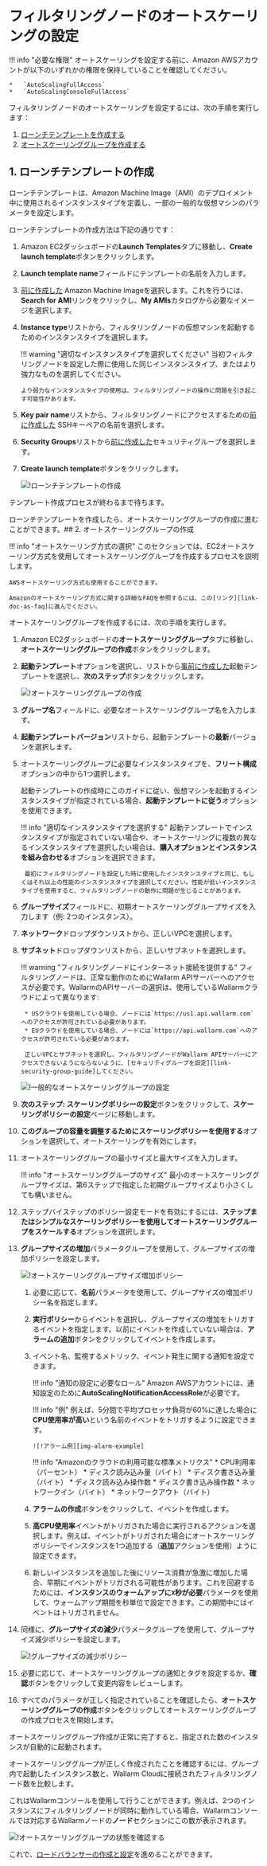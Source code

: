[link-doc-ami-creation]:        create-image.md
[link-doc-lb-guide]:            load-balancing-guide.md

[link-ssh-keys-guide]:          ../../../installation/cloud-platforms/aws/ami.md#1-create-a-pair-of-ssh-keys
[link-security-group-guide]:    ../../../installation/cloud-platforms/aws/ami.md#2-create-a-security-group

[link-doc-as-faq]:              https://aws.amazon.com/autoscaling/faqs/

[img-create-lt-wizard]:         ../../../images/installation-ami/auto-scaling/common/autoscaling-group-guide/create-launch-template.png
[img-create-asg-wizard]:        ../../../images/installation-ami/auto-scaling/common/autoscaling-group-guide/create-asg-with-template.png
[img-asg-wizard-1]:             ../../../images/installation-ami/auto-scaling/common/autoscaling-group-guide/asg-wizard-1.png
[img-asg-increase-policy]:      ../../../images/installation-ami/auto-scaling/common/autoscaling-group-guide/group-size-increase.png
[img-asg-decrease-policy]:      ../../../images/installation-ami/auto-scaling/common/autoscaling-group-guide/group-size-decrease.png
[img-alarm-example]:            ../../../images/installation-ami/auto-scaling/common/autoscaling-group-guide/alarm-example.png
[img-check-asg-in-cloud]:       ../../../images/cloud-node-status.png

[anchor-lt]:    #1-creating-a-launch-template
[anchor-asg]:   #2-creating-an-auto-scaling-group

#   フィルタリングノードのオートスケーリングの設定

!!! info "必要な権限"
    オートスケーリングを設定する前に、Amazon AWSアカウントが以下のいずれかの権限を保持していることを確認してください。
    
    *   `AutoScalingFullAccess`
    *   `AutoScalingConsoleFullAccess`

フィルタリングノードのオートスケーリングを設定するには、次の手順を実行します：
1.  [ローンチテンプレートを作成する][anchor-lt]
2.  [オートスケーリンググループを作成する][anchor-asg]

##  1.  ローンチテンプレートの作成

ローンチテンプレートは、Amazon Machine Image（AMI）のデプロイメント中に使用されるインスタンスタイプを定義し、一部の一般的な仮想マシンのパラメータを設定します。

ローンチテンプレートの作成方法は下記の通りです：

1.  Amazon EC2ダッシュボードの**Launch Templates**タブに移動し、**Create launch template**ボタンをクリックします。

2.  **Launch template name**フィールドにテンプレートの名前を入力します。

3.  [前に作成した][link-doc-ami-creation] Amazon Machine Imageを選択します。これを行うには、**Search for AMI**リンクをクリックし、**My AMIs**カタログから必要なイメージを選択します。

4.  **Instance type**リストから、フィルタリングノードの仮想マシンを起動するためのインスタンスタイプを選択します。

    !!! warning "適切なインスタンスタイプを選択してください"
        当初フィルタリングノードを設定した際に使用した同じインスタンスタイプ、またはより強力なものを選択してください。
        
        より弱力なインスタンスタイプの使用は、フィルタリングノードの操作に問題を引き起こす可能性があります。 

5.  **Key pair name**リストから、フィルタリングノードにアクセスするための[前に作成した][link-ssh-keys-guide] SSHキーペアの名前を選択します。

6.  **Security Groups**リストから[前に作成した][link-security-group-guide]セキュリティグループを選択します。

7.  **Create launch template**ボタンをクリックします。

    ![!ローンチテンプレートの作成][img-create-lt-wizard]
    
テンプレート作成プロセスが終わるまで待ちます。

ローンチテンプレートを作成したら、オートスケーリンググループの作成に進むことができます。## 2. オートスケーリンググループの作成

!!! info "オートスケーリング方式の選択"
    このセクションでは、EC2オートスケーリング方式を使用してオートスケーリンググループを作成するプロセスを説明します。

    AWSオートスケーリング方式も使用することができます。

    Amazonのオートスケーリング方式に関する詳細なFAQを参照するには、この[リンク][link-doc-as-faq]に進んでください。

オートスケーリンググループを作成するには、次の手順を実行します。

1. Amazon EC2ダッシュボードの**オートスケーリンググループ**タブに移動し、**オートスケーリンググループの作成**ボタンをクリックします。

2. **起動テンプレート**オプションを選択し、リストから[事前に作成した][anchor-lt]起動テンプレートを選択し、**次のステップ**ボタンをクリックします。

    ![!オートスケーリンググループの作成][img-create-asg-wizard]

3. **グループ名**フィールドに、必要なオートスケーリンググループ名を入力します。

4. **起動テンプレートバージョン**リストから、起動テンプレートの**最新**バージョンを選択します。

5. オートスケーリンググループに必要なインスタンスタイプを、**フリート構成**オプションの中から1つ選択します。

    起動テンプレートの作成時にこのガイドに従い、仮想マシンを起動するインスタンスタイプが指定されている場合、**起動テンプレートに従う**オプションを使用できます。

    !!! info "適切なインスタンスタイプを選択する"
        起動テンプレートでインスタンスタイプが指定されていない場合や、オートスケーリングに複数の異なるインスタンスタイプを選択したい場合は、**購入オプションとインスタンスを組み合わせる**オプションを選択できます。

        最初にフィルタリングノードを設定した時に使用したインスタンスタイプと同じ、もしくはそれ以上の性能のインスタンスタイプを選択してください。性能が低いインスタンスタイプを使用すると、フィルタリングノードの動作に問題が生じることがあります。

6. **グループサイズ**フィールドに、初期オートスケーリンググループサイズを入力します（例: 2つのインスタンス）。

7. **ネットワーク**ドロップダウンリストから、正しいVPCを選択します。

8. **サブネット**ドロップダウンリストから、正しいサブネットを選択します。

    !!! warning "フィルタリングノードにインターネット接続を提供する"
        フィルタリングノードは、正常な動作のためにWallarm APIサーバーへのアクセスが必要です。WallarmのAPIサーバーの選択は、使用しているWallarmクラウドによって異なります:
        
        * USクラウドを使用している場合、ノードには`https://us1.api.wallarm.com`へのアクセスが許可されている必要があります。
        * EUクラウドを使用している場合、ノードには`https://api.wallarm.com`へのアクセスが許可されている必要があります。

        正しいVPCとサブネットを選択し、フィルタリングノードがWallarm APIサーバーにアクセスできないようにならないように、[セキュリティグループを設定][link-security-group-guide]してください。

    ![!一般的なオートスケーリンググループの設定][img-asg-wizard-1]

9. **次のステップ: スケーリングポリシーの設定**ボタンをクリックして、**スケーリングポリシーの設定**ページに移動します。

10. **このグループの容量を調整するためにスケーリングポリシーを使用する**オプションを選択して、オートスケーリングを有効にします。

11. オートスケーリンググループの最小サイズと最大サイズを入力します。

    !!! info "オートスケーリンググループのサイズ"
        最小のオートスケーリンググループサイズは、第6ステップで指定した初期グループサイズより小さくしても構いません。

12. ステップバイステップのポリシー設定モードを有効にするには、**ステップまたはシンプルなスケーリングポリシーを使用してオートスケーリンググループをスケールする**オプションを選択します。

13. **グループサイズの増加**パラメータグループを使用して、グループサイズの増加ポリシーを設定します。

    ![!オートスケーリンググループサイズ増加ポリシー][img-asg-increase-policy]

    1.  必要に応じて、**名前**パラメータを使用して、グループサイズの増加ポリシー名を指定します。

    2.  **実行ポリシー**からイベントを選択し、グループサイズの増加をトリガするイベントを指定します。以前にイベントを作成していない場合は、**アラームの追加**ボタンをクリックしてイベントを作成します。

    3.  イベント名、監視するメトリック、イベント発生に関する通知を設定できます。

        !!! info "通知の設定に必要なロール"
            Amazon AWSアカウントには、通知設定のために**AutoScalingNotificationAccessRole**が必要です。
        
        !!! info "例"
            例えば、5分間で平均プロセッサ負荷が60%に達した場合に**CPU使用率が高い**という名前のイベントをトリガするように設定できます。
            
            ![!アラーム例][img-alarm-example]

        !!! info "Amazonのクラウドの利用可能な標準メトリクス"
            *   CPU利用率（パーセント）
            *   ディスク読み込み量（バイト）
            *   ディスク書き込み量（バイト）
            *   ディスク読み込み操作数
            *   ディスク書き込み操作数
            *   ネットワークイン（バイト）
            *   ネットワークアウト（バイト）

    4.  **アラームの作成**ボタンをクリックして、イベントを作成します。

    5.  **高CPU使用率**イベントがトリガされた場合に実行されるアクションを選択します。例えば、イベントがトリガされた場合にオートスケーリングポリシーでインスタンスを1つ追加する（**追加**アクションを使用）ように設定できます。

    6.  新しいインスタンスを追加した後にリソース消費が急激に増加した場合、早期にイベントがトリガされる可能性があります。これを回避するためには、**インスタンスのウォームアップに`X`秒が必要**パラメータを使用して、ウォームアップ期間を秒単位で設定できます。この期間中にはイベントはトリガされません。

14. 同様に、**グループサイズの減少**パラメータグループを使用して、グループサイズ減少ポリシーを設定します。

    ![!グループサイズの減少ポリシー][img-asg-decrease-policy]

15. 必要に応じて、オートスケーリンググループの通知とタグを設定するか、**確認**ボタンをクリックして変更内容をレビューします。

16. すべてのパラメータが正しく指定されていることを確認したら、**オートスケーリンググループの作成**ボタンをクリックしてオートスケーリンググループの作成プロセスを開始します。

オートスケーリンググループ作成が正常に完了すると、指定された数のインスタンスが自動的に起動されます。

オートスケーリンググループが正しく作成されたことを確認するには、グループ内で起動したインスタンス数と、Wallarm Cloudに接続されたフィルタリングノード数を比較します。

これはWallarmコンソールを使用して行うことができます。例えば、2つのインスタンスにフィルタリングノードが同時に動作している場合、Wallarmコンソールでは対応するWallarmノードの**ノード**セクションにこの数が表示されます。

![!オートスケーリンググループの状態を確認する][img-check-asg-in-cloud]

これで、[ロードバランサーの作成と設定][link-doc-lb-guide]を進めることができます。